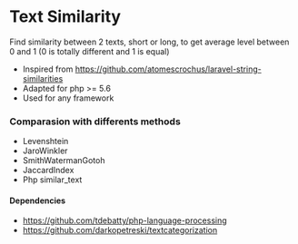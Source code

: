 # Text Similarity
Find similarity between 2 texts, short or long, to get average level between 0 and 1 (0 is totally different and 1 is equal)

* Inspired from https://github.com/atomescrochus/laravel-string-similarities
* Adapted for php >= 5.6
* Used for any framework

### Comparasion with differents methods
* Levenshtein
* JaroWinkler
* SmithWatermanGotoh
* JaccardIndex
* Php similar_text

#### Dependencies
* https://github.com/tdebatty/php-language-processing
* https://github.com/darkopetreski/textcategorization
 
